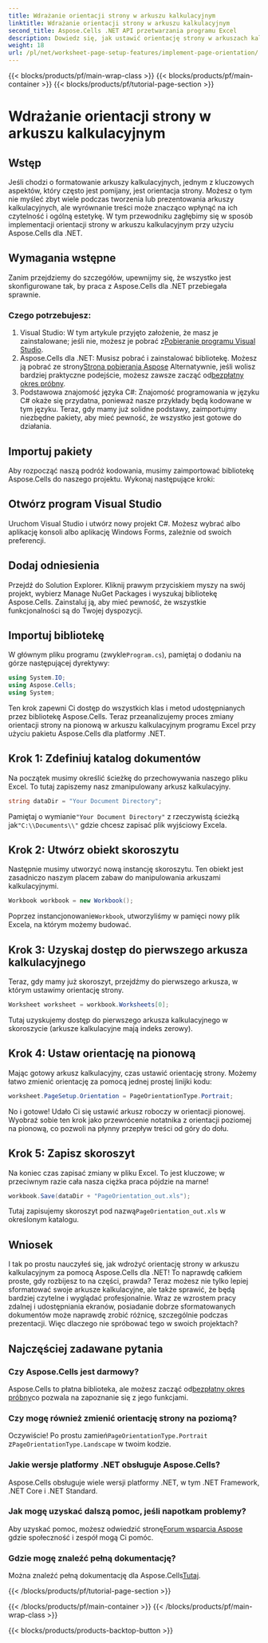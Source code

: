```yaml
---
title: Wdrażanie orientacji strony w arkuszu kalkulacyjnym
linktitle: Wdrażanie orientacji strony w arkuszu kalkulacyjnym
second_title: Aspose.Cells .NET API przetwarzania programu Excel
description: Dowiedz się, jak ustawić orientację strony w arkuszach kalkulacyjnych programu Excel za pomocą Aspose.Cells dla .NET. Prosty przewodnik krok po kroku dla lepszej prezentacji dokumentu.
weight: 18
url: /pl/net/worksheet-page-setup-features/implement-page-orientation/
---
```


{{< blocks/products/pf/main-wrap-class >}}
{{< blocks/products/pf/main-container >}}
{{< blocks/products/pf/tutorial-page-section >}}

# Wdrażanie orientacji strony w arkuszu kalkulacyjnym

## Wstęp
Jeśli chodzi o formatowanie arkuszy kalkulacyjnych, jednym z kluczowych aspektów, który często jest pomijany, jest orientacja strony. Możesz o tym nie myśleć zbyt wiele podczas tworzenia lub prezentowania arkuszy kalkulacyjnych, ale wyrównanie treści może znacząco wpłynąć na ich czytelność i ogólną estetykę. W tym przewodniku zagłębimy się w sposób implementacji orientacji strony w arkuszu kalkulacyjnym przy użyciu Aspose.Cells dla .NET.
## Wymagania wstępne
Zanim przejdziemy do szczegółów, upewnijmy się, że wszystko jest skonfigurowane tak, by praca z Aspose.Cells dla .NET przebiegała sprawnie.
### Czego potrzebujesz:
1.  Visual Studio: W tym artykule przyjęto założenie, że masz je zainstalowane; jeśli nie, możesz je pobrać z[Pobieranie programu Visual Studio](https://visualstudio.microsoft.com/vs/).
2.  Aspose.Cells dla .NET: Musisz pobrać i zainstalować bibliotekę. Możesz ją pobrać ze strony[Strona pobierania Aspose](https://releases.aspose.com/cells/net/) Alternatywnie, jeśli wolisz bardziej praktyczne podejście, możesz zawsze zacząć od[bezpłatny okres próbny](https://releases.aspose.com/).
3. Podstawowa znajomość języka C#: Znajomość programowania w języku C# okaże się przydatna, ponieważ nasze przykłady będą kodowane w tym języku.
Teraz, gdy mamy już solidne podstawy, zaimportujmy niezbędne pakiety, aby mieć pewność, że wszystko jest gotowe do działania.
## Importuj pakiety
Aby rozpocząć naszą podróż kodowania, musimy zaimportować bibliotekę Aspose.Cells do naszego projektu. Wykonaj następujące kroki:
## Otwórz program Visual Studio 
Uruchom Visual Studio i utwórz nowy projekt C#. Możesz wybrać albo aplikację konsoli albo aplikację Windows Forms, zależnie od swoich preferencji.
## Dodaj odniesienia
Przejdź do Solution Explorer. Kliknij prawym przyciskiem myszy na swój projekt, wybierz Manage NuGet Packages i wyszukaj bibliotekę Aspose.Cells. Zainstaluj ją, aby mieć pewność, że wszystkie funkcjonalności są do Twojej dyspozycji.
## Importuj bibliotekę 
 W głównym pliku programu (zwykle`Program.cs`), pamiętaj o dodaniu na górze następującej dyrektywy:
```csharp
using System.IO;
using Aspose.Cells;
using System;
```
Ten krok zapewni Ci dostęp do wszystkich klas i metod udostępnianych przez bibliotekę Aspose.Cells.
Teraz przeanalizujemy proces zmiany orientacji strony na pionową w arkuszu kalkulacyjnym programu Excel przy użyciu pakietu Aspose.Cells dla platformy .NET.
## Krok 1: Zdefiniuj katalog dokumentów
Na początek musimy określić ścieżkę do przechowywania naszego pliku Excel. To tutaj zapiszemy nasz zmanipulowany arkusz kalkulacyjny.
```csharp
string dataDir = "Your Document Directory";
```
 Pamiętaj o wymianie`"Your Document Directory"` z rzeczywistą ścieżką jak`"C:\\Documents\\"` gdzie chcesz zapisać plik wyjściowy Excela.
## Krok 2: Utwórz obiekt skoroszytu
Następnie musimy utworzyć nową instancję skoroszytu. Ten obiekt jest zasadniczo naszym placem zabaw do manipulowania arkuszami kalkulacyjnymi.
```csharp
Workbook workbook = new Workbook();
```
 Poprzez instancjonowanie`Workbook`, utworzyliśmy w pamięci nowy plik Excela, na którym możemy budować.
## Krok 3: Uzyskaj dostęp do pierwszego arkusza kalkulacyjnego
Teraz, gdy mamy już skoroszyt, przejdźmy do pierwszego arkusza, w którym ustawimy orientację strony. 
```csharp
Worksheet worksheet = workbook.Worksheets[0];
```
Tutaj uzyskujemy dostęp do pierwszego arkusza kalkulacyjnego w skoroszycie (arkusze kalkulacyjne mają indeks zerowy). 
## Krok 4: Ustaw orientację na pionową
Mając gotowy arkusz kalkulacyjny, czas ustawić orientację strony. Możemy łatwo zmienić orientację za pomocą jednej prostej linijki kodu:
```csharp
worksheet.PageSetup.Orientation = PageOrientationType.Portrait;
```
No i gotowe! Udało Ci się ustawić arkusz roboczy w orientacji pionowej. Wyobraź sobie ten krok jako przewrócenie notatnika z orientacji poziomej na pionową, co pozwoli na płynny przepływ treści od góry do dołu.
## Krok 5: Zapisz skoroszyt
Na koniec czas zapisać zmiany w pliku Excel. To jest kluczowe; w przeciwnym razie cała nasza ciężka praca pójdzie na marne!
```csharp
workbook.Save(dataDir + "PageOrientation_out.xls");
```
 Tutaj zapisujemy skoroszyt pod nazwą`PageOrientation_out.xls` w określonym katalogu.
## Wniosek
I tak po prostu nauczyłeś się, jak wdrożyć orientację strony w arkuszu kalkulacyjnym za pomocą Aspose.Cells dla .NET! To naprawdę całkiem proste, gdy rozbijesz to na części, prawda? Teraz możesz nie tylko lepiej sformatować swoje arkusze kalkulacyjne, ale także sprawić, że będą bardziej czytelne i wyglądać profesjonalnie.
Wraz ze wzrostem pracy zdalnej i udostępniania ekranów, posiadanie dobrze sformatowanych dokumentów może naprawdę zrobić różnicę, szczególnie podczas prezentacji. Więc dlaczego nie spróbować tego w swoich projektach? 
## Najczęściej zadawane pytania
### Czy Aspose.Cells jest darmowy?
 Aspose.Cells to płatna biblioteka, ale możesz zacząć od[bezpłatny okres próbny](https://releases.aspose.com/)co pozwala na zapoznanie się z jego funkcjami.
### Czy mogę również zmienić orientację strony na poziomą?
 Oczywiście! Po prostu zamień`PageOrientationType.Portrait` z`PageOrientationType.Landscape` w twoim kodzie.
### Jakie wersje platformy .NET obsługuje Aspose.Cells?
Aspose.Cells obsługuje wiele wersji platformy .NET, w tym .NET Framework, .NET Core i .NET Standard.
### Jak mogę uzyskać dalszą pomoc, jeśli napotkam problemy?
 Aby uzyskać pomoc, możesz odwiedzić stronę[Forum wsparcia Aspose](https://forum.aspose.com/c/cells/9) gdzie społeczność i zespół mogą Ci pomóc.
### Gdzie mogę znaleźć pełną dokumentację?
 Można znaleźć pełną dokumentację dla Aspose.Cells[Tutaj](https://reference.aspose.com/cells/net/).

{{< /blocks/products/pf/tutorial-page-section >}}

{{< /blocks/products/pf/main-container >}}
{{< /blocks/products/pf/main-wrap-class >}}

{{< blocks/products/products-backtop-button >}}
